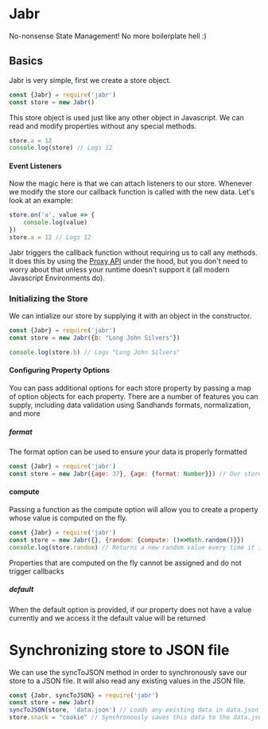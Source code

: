 # Jabr

No-nonsense State Management! No more boilerplate hell :)

## Basics

Jabr is very simple, first we create a store object.

```js
const {Jabr} = require('jabr')
const store = new Jabr()
```

This store object is used just like any other object in Javascript. We can read and modify properties without any special methods.

```js
store.a = 12
console.log(store) // Logs 12
```

#### Event Listeners

Now the magic here is that we can attach listeners to our store. Whenever we modify the store our callback function is called with the new data. Let's look at an example:

```js
store.on('a', value => {
	console.log(value)
})
store.a = 12 // Logs 12
```

Jabr triggers the callback function without requiring us to call any methods. It does this by using the [Proxy API](https://developer.mozilla.org/en-US/docs/Web/JavaScript/Reference/Global_Objects/Proxy) under the hood, but you don't need to worry about that unless your runtime doesn't support it (all modern Javascript Environments do).

### Initializing the Store

We can intialize our store by supplying it with an object in the constructor.

```js
const {Jabr} = require('jabr')
const store = new Jabr({b: "Long John Silvers"})

console.log(store.b) // Logs "Long John Silvers"
```

#### Configuring Property Options

You can pass additional options for each store property by passing a map of option objects for each property. There are a number of features you can supply, including data validation using Sandhands formats, normalization, and more

##### format

The format option can be used to ensure your data is properly formatted

```js
const {Jabr} = require('jabr')
const store = new Jabr({age: 37}, {age: {format: Number}}) // Our store will now throw an error if we attempt to make age anything besides a number (it can still be deleted)
```

#### compute

Passing a function as the compute option will allow you to create a property whose value is computed on the fly.

```js
const {Jabr} = require('jabr')
const store = new Jabr({}, {random: {compute: ()=>Math.random()}})
console.log(store.random) // Returns a new random value every time it is accessed
```

Properties that are computed on the fly cannot be assigned and do not trigger callbacks

##### default

When the default option is provided, if our property does not have a value currently and we access it the default value will be returned

# Synchronizing store to JSON file

We can use the syncToJSON method in order to synchronously save our store to a JSON file. It will also read any existing values in the JSON file.

```js
const {Jabr, syncToJSON} = require('jabr')
const store = new Jabr()
syncToJSON(store, 'data.json') // Loads any existing data in data.json (if it exists), overwriting any conflicting properties in the store
store.snack = "cookie" // Synchronously saves this data to the data.json file when we modify the store
```
